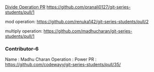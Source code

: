 [Divide Operation PR](https://github.com/SindhujaKoduru89/git-series-students/pull/1#issue-533199872)
https://github.com/pranali0127/git-series-students/pull/1

mod operation: https://github.com/renuka142/git-series-students/pull/2


multiply operation: https://github.com/madhucharan/git-series-students/pull/1


### Contributor-6

Name : Madhu Charan
Operation : Power
PR : https://github.com/codewayy/git-series-students/pull/35/
